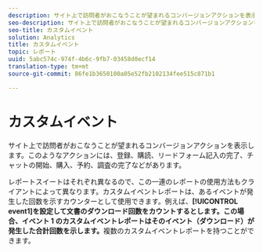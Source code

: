 ```yaml
---
description: サイト上で訪問者がおこなうことが望まれるコンバージョンアクションを表示します。このようなアクションには、登録、購読、リードフォーム記入の完了、チャットの開始、購入、予約、調査の完了などがあります。
seo-description: サイト上で訪問者がおこなうことが望まれるコンバージョンアクションを表示します。このようなアクションには、登録、購読、リードフォーム記入の完了、チャットの開始、購入、予約、調査の完了などがあります。
seo-title: カスタムイベント
solution: Analytics
title: カスタムイベント
topic: レポート
uuid: 5abc574c-974f-4b6c-9fb7-03458d0ecf14
translation-type: tm+mt
source-git-commit: 86fe1b3650100a05e52fb2102134fee515c871b1

---
```



# カスタムイベント

サイト上で訪問者がおこなうことが望まれるコンバージョンアクションを表示します。このようなアクションには、登録、購読、リードフォーム記入の完了、チャットの開始、購入、予約、調査の完了などがあります。

レポートスイートはそれぞれ異なるので、この一連のレポートの使用方法もクライアントによって異なります。カスタムイベントレポートは、あるイベントが発生した回数を示すカウンターとして使用できます。例えば、**[!UICONTROL event1]を設定して文書のダウンロード回数をカウントするとします。この場合、イベント 1 のカスタムイベントレポートはそのイベント（ダウンロード）が発生した合計回数を示します。**&#x200B;複数のカスタムイベントレポートを持つことができます。

